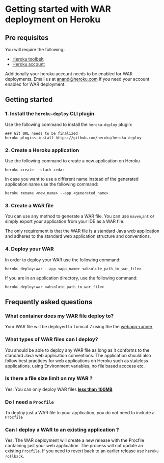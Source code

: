 # Getting started with WAR deployment on Heroku

## Pre requisites

You will require the following:

* [Heroku toolbelt](https://toolbelt.heroku.com/)
* [Heroku account](http://www.heroku.com/signup)

Additionally your heroku account needs to be enabled for WAR deployments. Email us at anand@heroku.com if you need your account enabled for WAR deployment.

## Getting started

### 1. Install the <code>heroku-deploy</code> CLI plugin

Use the following command to install the <code>heroku-deploy</code> plugin:

    ### Git URL needs to be finalized
    heroku plugins:install https://github.com/heroku/heroku-deploy

### 2. Create a Heroku application

Use the following command to create a new application on Heroku

    heroku create --stack cedar 

In case you want to use a different name instead of the generated application name use the following command:

    heroku rename <new_name> --app <generated_name>

### 3. Create a WAR file

You can use any method to generate a WAR file. You can use <code>maven</code>,<code>ant</code> or simply export your application from your IDE as a WAR file. 

The only requirement is that the WAR file is a standard Java web application and adheres to the standard web application structure and conventions.

### 4. Deploy your WAR 

In order to deploy your WAR use the following command:

    heroku deploy:war --app <app_name> <absolute_path_to_war_file>

If you are in an application directory, use the following command:

    heroku deploy:war <absolute_path_to_war_file>

## Frequently asked questions

### What container does my WAR file deploy to?

Your WAR file will be deployed to Tomcat 7 using the the [webapp-runner]()

### What types of WAR files can I deploy?

You should be able to deploy any WAR file as long as it conforms to the standard Java web application conventions. The application should also follow best practices for web applications on Heroku such as stateless applications, using Environment variables, no file based acccess etc.

### Is there a file size limit on my WAR ?

Yes. You can only deploy WAR files <b><u>less than 100MB</u></b>

### Do I need a <code>Procfile</code>

To deploy just a WAR file to your application, you do not need to include a <code>Procfile</code>

### Can I deploy a WAR to an existing application ?

Yes. The WAR deployment will create a new release with the Procfile containing just your web application. The process will not update an existing <code>Procfile</code>. If you need to revert back to an earlier release use <code>heroku rollback</code>.